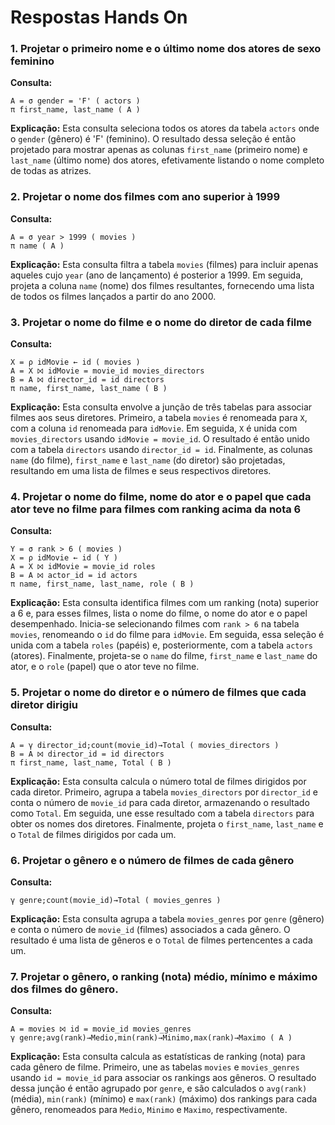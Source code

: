 # Respostas Hands On

### 1. Projetar o primeiro nome e o último nome dos atores de sexo feminino

**Consulta:**
```
A = σ gender = 'F' ( actors )
π first_name, last_name ( A )
```

**Explicação:**
Esta consulta seleciona todos os atores da tabela `actors` onde o `gender` (gênero) é 'F' (feminino). O resultado dessa seleção é então projetado para mostrar apenas as colunas `first_name` (primeiro nome) e `last_name` (último nome) dos atores, efetivamente listando o nome completo de todas as atrizes.




### 2. Projetar o nome dos filmes com ano superior à 1999

**Consulta:**
```
A = σ year > 1999 ( movies )
π name ( A )
```

**Explicação:**
Esta consulta filtra a tabela `movies` (filmes) para incluir apenas aqueles cujo `year` (ano de lançamento) é posterior a 1999. Em seguida, projeta a coluna `name` (nome) dos filmes resultantes, fornecendo uma lista de todos os filmes lançados a partir do ano 2000.




### 3. Projetar o nome do filme e o nome do diretor de cada filme

**Consulta:**
```
X = ρ idMovie ← id ( movies )
A = X ⨝ idMovie = movie_id movies_directors
B = A ⨝ director_id = id directors
π name, first_name, last_name ( B )
```

**Explicação:**
Esta consulta envolve a junção de três tabelas para associar filmes aos seus diretores. Primeiro, a tabela `movies` é renomeada para `X`, com a coluna `id` renomeada para `idMovie`. Em seguida, `X` é unida com `movies_directors` usando `idMovie = movie_id`. O resultado é então unido com a tabela `directors` usando `director_id = id`. Finalmente, as colunas `name` (do filme), `first_name` e `last_name` (do diretor) são projetadas, resultando em uma lista de filmes e seus respectivos diretores.




### 4. Projetar o nome do filme, nome do ator e o papel que cada ator teve no filme para filmes com ranking acima da nota 6

**Consulta:**
```
Y = σ rank > 6 ( movies )
X = ρ idMovie ← id ( Y )
A = X ⨝ idMovie = movie_id roles
B = A ⨝ actor_id = id actors
π name, first_name, last_name, role ( B )
```

**Explicação:**
Esta consulta identifica filmes com um ranking (nota) superior a 6 e, para esses filmes, lista o nome do filme, o nome do ator e o papel desempenhado. Inicia-se selecionando filmes com `rank > 6` na tabela `movies`, renomeando o `id` do filme para `idMovie`. Em seguida, essa seleção é unida com a tabela `roles` (papéis) e, posteriormente, com a tabela `actors` (atores). Finalmente, projeta-se o `name` do filme, `first_name` e `last_name` do ator, e o `role` (papel) que o ator teve no filme.




### 5. Projetar o nome do diretor e o número de filmes que cada diretor dirigiu

**Consulta:**
```
A = γ director_id;count(movie_id)→Total ( movies_directors )
B = A ⨝ director_id = id directors
π first_name, last_name, Total ( B )
```

**Explicação:**
Esta consulta calcula o número total de filmes dirigidos por cada diretor. Primeiro, agrupa a tabela `movies_directors` por `director_id` e conta o número de `movie_id` para cada diretor, armazenando o resultado como `Total`. Em seguida, une esse resultado com a tabela `directors` para obter os nomes dos diretores. Finalmente, projeta o `first_name`, `last_name` e o `Total` de filmes dirigidos por cada um.




### 6. Projetar o gênero e o número de filmes de cada gênero

**Consulta:**
```
γ genre;count(movie_id)→Total ( movies_genres )
```

**Explicação:**
Esta consulta agrupa a tabela `movies_genres` por `genre` (gênero) e conta o número de `movie_id` (filmes) associados a cada gênero. O resultado é uma lista de gêneros e o `Total` de filmes pertencentes a cada um.




### 7. Projetar o gênero, o ranking (nota) médio, mínimo e máximo dos filmes do gênero.

**Consulta:**
```
A = movies ⨝ id = movie_id movies_genres
γ genre;avg(rank)→Medio,min(rank)→Minimo,max(rank)→Maximo ( A )
```

**Explicação:**
Esta consulta calcula as estatísticas de ranking (nota) para cada gênero de filme. Primeiro, une as tabelas `movies` e `movies_genres` usando `id = movie_id` para associar os rankings aos gêneros. O resultado dessa junção é então agrupado por `genre`, e são calculados o `avg(rank)` (média), `min(rank)` (mínimo) e `max(rank)` (máximo) dos rankings para cada gênero, renomeados para `Medio`, `Minimo` e `Maximo`, respectivamente.




